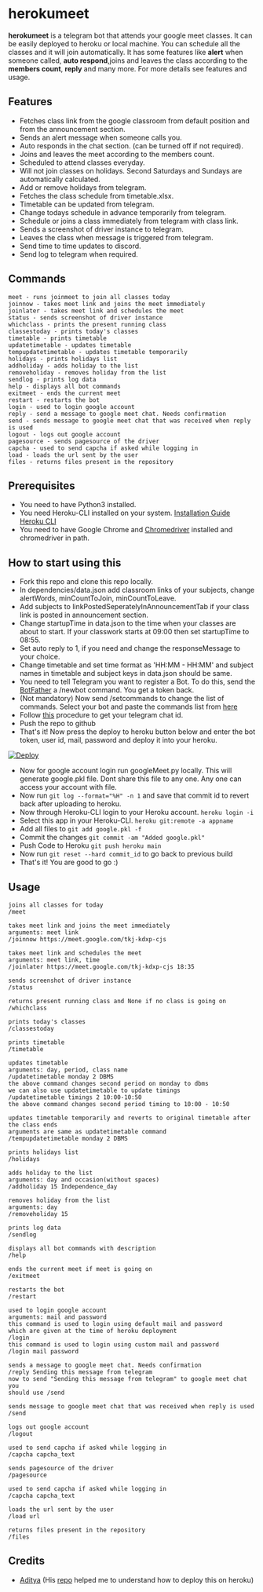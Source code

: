 # herokumeet

**herokumeet** is a telegram bot that attends your google meet classes. It can be easily deployed to heroku or local machine. You can schedule all the classes and it will join automatically. It has some features like **alert** when someone called, **auto respond**,joins and leaves the class according to the **members count**, **reply** and many more. For more details see features and usage.


## Features

- Fetches class link from the google classroom from default position and from the announcement section.
- Sends an alert message when someone calls you.
- Auto responds in the chat section. (can be turned off if not required).
- Joins and leaves the meet according to the members count.
- Scheduled to attend classes everyday. 
- Will not join classes on holidays. Second Saturdays and Sundays are automatically calculated.
- Add or remove holidays from telegram.
- Fetches the class schedule from timetable.xlsx.
- Timetable can be updated from telegram.
- Change todays schedule in advance temporarily from telegram.
- Schedule or joins a class immediately from telegram with class link.
- Sends a screenshot of driver instance to telegram.
- Leaves the class when message is triggered from telegram.
- Send time to time updates to discord.
- Send log to telegram when required.

## Commands

```
meet - runs joinmeet to join all classes today
joinnow - takes meet link and joins the meet immediately
joinlater - takes meet link and schedules the meet
status - sends screenshot of driver instance
whichclass - prints the present running class
classestoday - prints today's classes
timetable - prints timetable
updatetimetable - updates timetable
tempupdatetimetable - updates timetable temporarily
holidays - prints holidays list
addholiday - adds holiday to the list
removeholiday - removes holiday from the list
sendlog - prints log data
help - displays all bot commands
exitmeet - ends the current meet
restart - restarts the bot 
login - used to login google account
reply - send a message to google meet chat. Needs confirmation 
send - sends message to google meet chat that was received when reply is used
logout - logs out google account
pagesource - sends pagesource of the driver
capcha - used to send capcha if asked while logging in
load - loads the url sent by the user
files - returns files present in the repository
```

## Prerequisites
 
- You need to have Python3 installed.
- You need Heroku-CLI installed on your system. [Installation Guide Heroku CLI](https://devcenter.heroku.com/articles/heroku-cli)
- You need to have Google Chrome and [Chromedriver](https://chromedriver.storage.googleapis.com/index.html?path=91.0.4472.101/) installed and chromedriver in path.

## How to start using this

- Fork this repo and clone this repo locally.
- In dependencies/data.json add classroom links of your subjects, change alertWords,  minCountToJoin, minCountToLeave.
- Add subjects to linkPostedSeperatelyInAnnouncementTab if your class link is posted in announcement section.
- Change startupTime in data.json to the time when your classes are about to start. If your classwork starts at 09:00 then set startupTime to 08:55.
- Set auto reply to 1, if you need and change the responseMessage to your choice. 
- Change timetable and set time format as 'HH:MM - HH:MM' and subject names in timetable and subject keys in data.json should be same.
- You need to tell Telegram you want to register a Bot. To do this, send the [BotFather](https://t.me/botfather) a /newbot command. You get a token back.
- (Not mandatory) Now send /setcommands to change the list of commands. Select your bot and paste the commands list from [here](https://github.com/koteshrv/herokumeet#commands)
- Follow [this](https://stackoverflow.com/questions/32683992/find-out-my-own-user-id-for-sending-a-message-with-telegram-api#answers) procedure to get your telegram chat id.
- Push the repo to github
- That's it! Now press the deploy to heroku button below and enter the bot token, user id, mail, password and deploy it into your heroku.

[![Deploy](https://www.herokucdn.com/deploy/button.svg)](https://heroku.com/deploy)

- Now for google account login run googleMeet.py locally. This will generate google.pkl file. Dont share this file to any one. Any one can access your account with file.
- Now run `git log --format="%H" -n 1` and save that commit id to revert back after uploading to heroku.
- Now through Heroku-CLI login to your Heroku account. `heroku login -i`
- Select this app in your Heroku-CLI. `heroku git:remote -a appname`
- Add all files to `git add google.pkl -f`
- Commit the changes `git commit -am "Added google.pkl"`
- Push Code to Heroku `git push heroku main`
- Now run `git reset --hard commit_id` to go back to previous build
- That's it! You are good to go :)

## Usage

```
joins all classes for today 
/meet 

takes meet link and joins the meet immediately
arguments: meet link
/joinnow https://meet.google.com/tkj-kdxp-cjs 

takes meet link and schedules the meet
arguments: meet link, time
/joinlater https://meet.google.com/tkj-kdxp-cjs 18:35

sends screenshot of driver instance
/status

returns present running class and None if no class is going on
/whichclass 

prints today's classes
/classestoday

prints timetable
/timetable

updates timetable
arguments: day, period, class name
/updatetimetable monday 2 DBMS
the above command changes second period on monday to dbms
we can also use updatetimetable to update timings
/updatetimetable timings 2 10:00-10:50
the above command changes second period timing to 10:00 - 10:50

updates timetable temporarily and reverts to original timetable after the class ends
arguments are same as updatetimetable command
/tempupdatetimetable monday 2 DBMS 

prints holidays list
/holidays

adds holiday to the list
arguments: day and occasion(without spaces)
/addholiday 15 Independence_day

removes holiday from the list
arguments: day
/removeholiday 15 

prints log data
/sendlog

displays all bot commands with description
/help

ends the current meet if meet is going on
/exitmeet

restarts the bot 
/restart

used to login google account
arguments: mail and password
this command is used to login using default mail and password
which are given at the time of heroku deployment
/login 
this command is used to login using custom mail and password
/login mail password

sends a message to google meet chat. Needs confirmation 
/reply Sending this message from telegram
now to send "Sending this message from telegram" to google meet chat you
should use /send

sends message to google meet chat that was received when reply is used
/send

logs out google account
/logout

used to send capcha if asked while logging in
/capcha capcha_text

sends pagesource of the driver
/pagesource 

used to send capcha if asked while logging in
/capcha capcha_text

loads the url sent by the user
/load url

returns files present in the repository
/files
```

## Credits

- [Aditya](https://github.com/1337w0rm) (His [repo](https://github.com/1337w0rm/YeetMeet) helped me to understand how to deploy this on heroku)